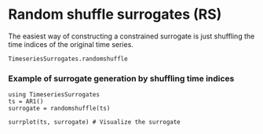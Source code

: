 # Random shuffle surrogates (RS)

The easiest way of constructing a constrained surrogate is just shuffling the time indices of the original time series.

```@docs
TimeseriesSurrogates.randomshuffle
```

### Example of surrogate generation by shuffling time indices

```@example
using TimeseriesSurrogates
ts = AR1()
surrogate = randomshuffle(ts)

surrplot(ts, surrogate) # Visualize the surrogate
```
